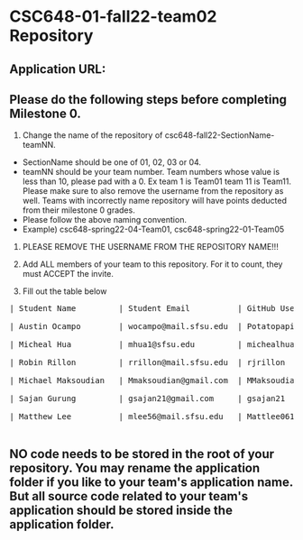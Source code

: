 # CSC648-01-fall22-team02 Repository

## Application URL: 


## Please do the following steps before completing Milestone 0.
1. Change the name of the repository of csc648-fall22-SectionName-teamNN. 
 - SectionName should be one of 01, 02, 03 or 04. 
 - teamNN should be your team number. Team numbers whose value is less than 10, please pad with a 0. Ex team 1 is Team01 team 11 is Team11. Please make sure to also remove the username from the repository as well. Teams with incorrectly name repository will have points deducted from their milestone 0 grades.
 - Please follow the above naming convention.
 - Example) csc648-spring22-04-Team01,   csc648-spring22-01-Team05

1. PLEASE REMOVE THE USERNAME FROM THE REPOSITORY NAME!!!

2. Add ALL members of your team to this repository. For it to count, they must ACCEPT the invite.

3. Fill out the table below

<pre>
| Student Name         | Student Email          | GitHub Username  | Stundet's role <br>
| Austin Ocampo        | wocampo@mail.sfsu.edu  | Potatopapi       | Team Leader <br>
| Micheal Hua          | mhua1@sfsu.edu         | michealhuaa      | Scrum Master <br>
| Robin Rillon         | rrillon@mail.sfsu.edu  | rjrillon         | Front-End Lead <br>
| Michael Maksoudian   | Mmaksoudian@gmail.com  | MMaksoudian      | Back-End Lead <br>
| Sajan Gurung         | gsajan21@gmail.com     | gsajan21         | Back-End Lead <br>
| Matthew Lee          | mlee56@mail.sfsu.edu   | Mattlee0610      | GitHub Master <br>
</pre>

## NO code needs to be stored in the root of your repository. You may rename the application folder if you like to your team's application name. But all source code related to your team's application should be stored inside the application folder.
